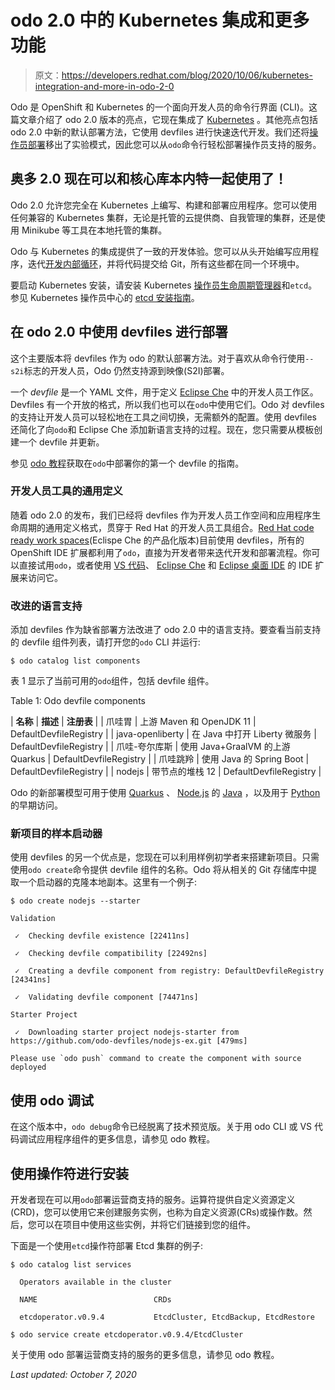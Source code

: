 # odo 2.0 中的 Kubernetes 集成和更多功能

> 原文：<https://developers.redhat.com/blog/2020/10/06/kubernetes-integration-and-more-in-odo-2-0>

Odo 是 OpenShift 和 Kubernetes 的一个面向开发人员的命令行界面 (CLI)。这篇文章介绍了 odo 2.0 版本的亮点，它现在集成了 [Kubernetes](https://developers.redhat.com/topics/kubernetes) 。其他亮点包括 odo 2.0 中新的默认部署方法，它使用 devfiles 进行快速迭代开发。我们还将[操作员部署](https://developers.redhat.com/topics/kubernetes/operators)移出了实验模式，因此您可以从`odo`命令行轻松部署操作员支持的服务。

## 奥多 2.0 现在可以和核心库本内特一起使用了！

Odo 2.0 允许您完全在 Kubernetes 上编写、构建和部署应用程序。您可以使用任何兼容的 Kubernetes 集群，无论是托管的云提供商、自我管理的集群，还是使用 Minikube 等工具在本地托管的集群。

Odo 与 Kubernetes 的集成提供了一致的开发体验。您可以从头开始编写应用程序，迭代[开发内部循环](https://developers.redhat.com/devnation/tech-talks/odo-iterative-container-based-development)，并将代码提交给 Git，所有这些都在同一个环境中。

要启动 Kubernetes 安装，请安装 Kubernetes [操作员生命周期管理器](https://github.com/operator-framework/operator-lifecycle-manager)和`etcd`。参见 Kubernetes 操作员中心的 [etcd 安装指南](https://operatorhub.io/operator/etcd)。

## 在 odo 2.0 中使用 devfiles 进行部署

这个主要版本将 devfiles 作为 odo 的默认部署方法。对于喜欢从命令行使用`--s2i`标志的开发人员，Odo 仍然支持源到映像(S2I)部署。

一个 *devfile* 是一个 YAML 文件，用于定义 [Eclipse Che](https://developers.redhat.com/videos/youtube/S3auoOqwDS8) 中的开发人员工作区。Devfiles 有一个开放的格式，所以我们也可以在`odo`中使用它们。Odo 对 devfiles 的支持让开发人员可以轻松地在工具之间切换，无需额外的配置。使用 devfiles 还简化了向`odo`和 Eclipse Che 添加新语言支持的过程。现在，您只需要从模板创建一个 devfile 并更新。

参见 [odo 教程](https://odo.dev/docs/deploying-a-devfile-using-odo/)获取在`odo`中部署你的第一个 devfile 的指南。

### 开发人员工具的通用定义

随着 odo 2.0 的发布，我们已经将 devfiles 作为开发人员工作空间和应用程序生命周期的通用定义格式，贯穿于 Red Hat 的开发人员工具组合。[Red Hat code ready work spaces](https://developers.redhat.com/products/codeready-workspaces/overview)(Eclispe Che 的产品化版本)目前使用 devfiles，所有的 OpenShift IDE 扩展都利用了`odo`，直接为开发者带来迭代开发和部署流程。你可以直接试用`odo`，或者使用 [VS 代码](https://developers.redhat.com/products/vscode-extensions/overview)、 [Eclipse Che](https://www.eclipse.org/che/) 和 [Eclipse 桌面 IDE](https://www.eclipse.org/ide/) 的 IDE 扩展来访问它。

### 改进的语言支持

添加 devfiles 作为缺省部署方法改进了 odo 2.0 中的语言支持。要查看当前支持的 devfile 组件列表，请打开您的`odo` CLI 并运行:

```
$ odo catalog list components

```

表 1 显示了当前可用的`odo`组件，包括 devfile 组件。

Table 1: Odo devfile components

| **名称** | **描述** | **注册表** |
| 爪哇胃 | 上游 Maven 和 OpenJDK 11 | DefaultDevfileRegistry |
| java-openliberty | 在 Java 中打开 Liberty 微服务 | DefaultDevfileRegistry |
| 爪哇-夸尔库斯 | 使用 Java+GraalVM 的上游 Quarkus | DefaultDevfileRegistry |
| 爪哇跳羚 | 使用 Java 的 Spring Boot | DefaultDevfileRegistry |
| nodejs | 带节点的堆栈 12 | DefaultDevfileRegistry |

Odo 的新部署模型可用于使用 [Quarkus](https://developers.redhat.com/products/quarkus/getting-started) 、 [Node.js](https://developers.redhat.com/blog/category/node-js/) 的 [Java](https://developers.redhat.com/topics/enterprise-java) ，以及用于 [Python](https://developers.redhat.com/blog/category/python/) 的早期访问。

### 新项目的样本启动器

使用 devfiles 的另一个优点是，您现在可以利用样例初学者来搭建新项目。只需使用`odo create`命令提供 devfile 组件的名称。Odo 将从相关的 Git 存储库中提取一个启动器的克隆本地副本。这里有一个例子:

```
$ odo create nodejs --starter

Validation

 ✓  Checking devfile existence [22411ns]

 ✓  Checking devfile compatibility [22492ns]

 ✓  Creating a devfile component from registry: DefaultDevfileRegistry [24341ns]

 ✓  Validating devfile component [74471ns]

Starter Project

 ✓  Downloading starter project nodejs-starter from https://github.com/odo-devfiles/nodejs-ex.git [479ms]

Please use `odo push` command to create the component with source deployed

```

## 使用 odo 调试

在这个版本中，`odo debug`命令已经脱离了技术预览版。关于用 odo CLI 或 VS 代码调试应用程序组件的更多信息，请参见 odo 教程。

## 使用操作符进行安装

开发者现在可以用`odo`部署运营商支持的服务。运算符提供自定义资源定义(CRD)，您可以使用它来创建服务实例，也称为自定义资源(CRs)或操作数。然后，您可以在项目中使用这些实例，并将它们链接到您的组件。

下面是一个使用`etcd`操作符部署 Etcd 集群的例子:

```
$ odo catalog list services

  Operators available in the cluster

  NAME                          CRDs

  etcdoperator.v0.9.4           EtcdCluster, EtcdBackup, EtcdRestore

$ odo service create etcdoperator.v0.9.4/EtcdCluster

```

关于使用 odo 部署运营商支持的服务的更多信息，请参见 odo 教程。

*Last updated: October 7, 2020*